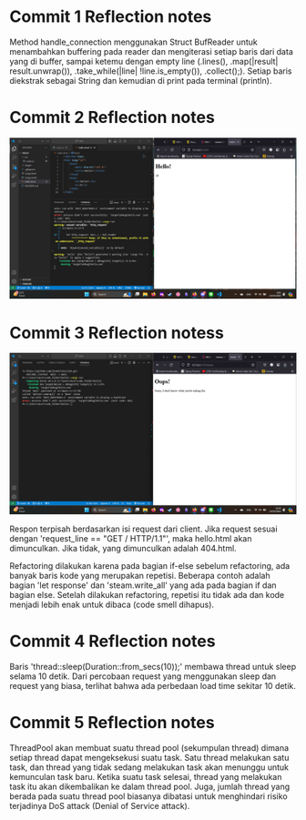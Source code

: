 # Commit 1 Reflection notes
Method handle_connection menggunakan Struct BufReader untuk menambahkan buffering pada reader dan mengiterasi setiap baris dari data yang di buffer, sampai ketemu dengan empty line (.lines(), .map(|result| result.unwrap()), .take_while(|line| !line.is_empty()), .collect();). Setiap baris diekstrak sebagai String dan kemudian di print pada terminal (println).

# Commit 2 Reflection notes
![Commit 2 screen capture](/screenshots/commit2.png)

# Commit 3 Reflection notess
![Commit 3 screen capture](/screenshots/commit3.png)

Respon terpisah berdasarkan isi request dari client. Jika request sesuai dengan 'request_line == "GET / HTTP/1.1"', maka hello.html akan dimunculkan. Jika tidak, yang dimunculkan adalah 404.html.

Refactoring dilakukan karena pada bagian if-else sebelum refactoring, ada banyak baris kode yang merupakan repetisi. Beberapa contoh adalah bagian 'let response' dan 'steam.write_all' yang ada pada bagian if dan bagian else. Setelah dilakukan refactoring, repetisi itu tidak ada dan kode menjadi lebih enak untuk dibaca (code smell dihapus).

# Commit 4 Reflection notes
Baris 'thread::sleep(Duration::from_secs(10));' membawa thread untuk sleep selama 10 detik. Dari percobaan request yang menggunakan sleep dan request yang biasa, terlihat bahwa ada perbedaan load time sekitar 10 detik.

# Commit 5 Reflection notes
ThreadPool akan membuat suatu thread pool (sekumpulan thread) dimana setiap thread dapat mengeksekusi suatu task. Satu thread melakukan satu task, dan thread yang tidak sedang melakukan task akan menunggu untuk kemunculan task baru. Ketika suatu task selesai, thread yang melakukan task itu akan dikembalikan ke dalam thread pool. Juga, jumlah thread yang berada pada suatu thread pool biasanya dibatasi untuk menghindari risiko terjadinya DoS attack (Denial of Service attack).